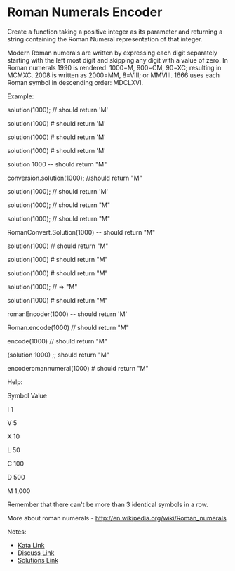# Roman Numerals Encoder

Create a function taking a positive integer as its parameter and returning a string containing the Roman Numeral representation of that integer.

Modern Roman numerals are written by expressing each digit separately starting with the left most digit and skipping any digit with a value of zero. In Roman numerals 1990 is rendered: 1000=M, 900=CM, 90=XC; resulting in MCMXC. 2008 is written as 2000=MM, 8=VIII; or MMVIII. 1666 uses each Roman symbol in descending order: MDCLXVI.

Example:

solution(1000); // should return 'M'



solution(1000) # should return 'M'



solution(1000) # should return 'M'



solution(1000) # should return 'M'



solution 1000 -- should return "M"



conversion.solution(1000); //should return "M"



solution(1000); // should return 'M'



solution(1000); // should return "M"



solution(1000); // should return "M"



RomanConvert.Solution(1000) -- should return "M"



solution(1000) // should return "M"



solution(1000) # should return "M"



solution(1000) # should return "M"



solution(1000); // => "M"



solution(1000) # should return "M"



romanEncoder(1000) -- should return 'M'



Roman.encode(1000) // should return "M"



encode(1000) // should return "M"



(solution 1000) ;; should return "M"



encoderomannumeral(1000) # should return "M"



Help:

Symbol    Value

I          1

V          5

X          10

L          50

C          100

D          500

M          1,000



Remember that there can't be more than 3 identical symbols in a row.

More about roman numerals - http://en.wikipedia.org/wiki/Roman_numerals

Notes:

- [Kata Link](https://www.codewars.com/kata/51b62bf6a9c58071c600001b)
- [Discuss Link](https://www.codewars.com/kata/51b62bf6a9c58071c600001b/discuss)
- [Solutions Link](https://www.codewars.com/kata/51b62bf6a9c58071c600001b/solutions)

